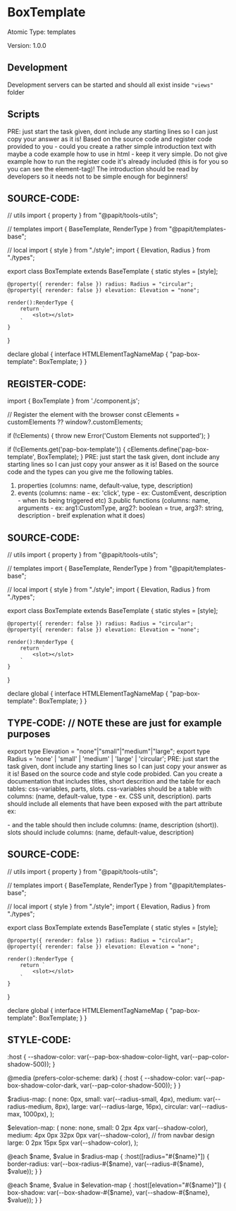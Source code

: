 # BoxTemplate

Atomic Type: templates

Version: 1.0.0

## Development 
Development servers can be started and should all exist inside `"views"` folder

## Scripts 
PRE: just start the task given, dont include any starting lines so I can just copy your answer as it is!
 Based on the source code and register code provided to you - could you create a rather simple introduction text with maybe a code example how to use in html - keep it very simple. Do not give example how to run the register code it's already included (this is for you so you can see the element-tag)! The introduction should be read by developers so it needs not to be simple enough for beginners!

## SOURCE-CODE:
// utils 
import { property } from "@papit/tools-utils";

// templates
import { BaseTemplate, RenderType } from "@papit/templates-base";

// local 
import { style } from "./style";
import { Elevation, Radius } from "./types";

export class BoxTemplate extends BaseTemplate {
    static styles = [style];

    @property({ rerender: false }) radius: Radius = "circular";
    @property({ rerender: false }) elevation: Elevation = "none";

    render():RenderType {
        return `
            <slot></slot>
        `
    }
}

declare global {
    interface HTMLElementTagNameMap {
        "pap-box-template": BoxTemplate;
    }
}
## REGISTER-CODE:
import { BoxTemplate } from './component.js';

// Register the element with the browser
const cElements = customElements ?? window?.customElements;

if (!cElements) {
  throw new Error('Custom Elements not supported');
}

if (!cElements.get('pap-box-template')) {
  cElements.define('pap-box-template', BoxTemplate);
}
PRE: just start the task given, dont include any starting lines so I can just copy your answer as it is!
 Based on the source code and the types can you give me the following tables. 
1. properties (columns: name, default-value, type, description) 
2. events (columns: name - ex: 'click', type - ex: CustomEvent<ClickEvent>, description - when its being triggered etc) 
3.public functions (columns: name, arguments - ex: arg1:CustomType, arg2?: boolean = true, arg3?: string, description - breif explenation what it does)

## SOURCE-CODE:
 // utils 
import { property } from "@papit/tools-utils";

// templates
import { BaseTemplate, RenderType } from "@papit/templates-base";

// local 
import { style } from "./style";
import { Elevation, Radius } from "./types";

export class BoxTemplate extends BaseTemplate {
    static styles = [style];

    @property({ rerender: false }) radius: Radius = "circular";
    @property({ rerender: false }) elevation: Elevation = "none";

    render():RenderType {
        return `
            <slot></slot>
        `
    }
}

declare global {
    interface HTMLElementTagNameMap {
        "pap-box-template": BoxTemplate;
    }
}

## TYPE-CODE: // NOTE these are just for example purposes
export type Elevation = "none"|"small"|"medium"|"large";
export type Radius = 'none' | 'small' | 'medium' | 'large' | 'circular';
PRE: just start the task given, dont include any starting lines so I can just copy your answer as it is!
 Based on the source code and style code probided. Can you create a documentation that includes titles, short descrition and the table for each tables: css-variables, parts, slots.
css-variables should be a table with columns: (name, default-value, type - ex. CSS unit, description).
parts should include all elements that have been exposed with the part attribute ex: <p part='foo'> - and the table should then include columns: (name, description (short)).
slots should include columns: (name, default-value, description)

## SOURCE-CODE:
// utils 
import { property } from "@papit/tools-utils";

// templates
import { BaseTemplate, RenderType } from "@papit/templates-base";

// local 
import { style } from "./style";
import { Elevation, Radius } from "./types";

export class BoxTemplate extends BaseTemplate {
    static styles = [style];

    @property({ rerender: false }) radius: Radius = "circular";
    @property({ rerender: false }) elevation: Elevation = "none";

    render():RenderType {
        return `
            <slot></slot>
        `
    }
}

declare global {
    interface HTMLElementTagNameMap {
        "pap-box-template": BoxTemplate;
    }
}
## STYLE-CODE:
:host {
    --shadow-color: var(--pap-box-shadow-color-light, var(--pap-color-shadow-500));
}

@media (prefers-color-scheme: dark) {
    :host {
        --shadow-color: var(--pap-box-shadow-color-dark, var(--pap-color-shadow-500));
    }
}

$radius-map: (
    none: 0px,
    small: var(--radius-small, 4px),
    medium: var(--radius-medium, 8px),
    large: var(--radius-large, 16px),
    circular: var(--radius-max, 1000px),
);

$elevation-map: (
    none: none,
    small: 0 2px 4px var(--shadow-color),
    medium: 4px 0px 32px 0px var(--shadow-color), // from navbar design
    large: 0 2px 15px 5px var(--shadow-color),
);

@each $name, $value in $radius-map {
    :host([radius="#{$name}"]) {
        border-radius: var(--box-radius-#{$name}, var(--radius-#{$name}, $value));
    }
}

@each $name, $value in $elevation-map {
    :host([elevation="#{$name}"]) {
        box-shadow: var(--box-shadow-#{$name}, var(--shadow-#{$name}, $value));
    }
} 